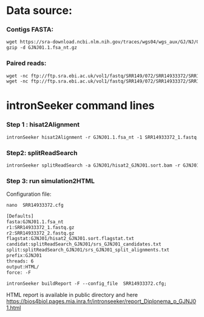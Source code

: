 Data source:
============

### Contigs FASTA: 

```diff
wget https://sra-download.ncbi.nlm.nih.gov/traces/wgs04/wgs_aux/GJ/NJ/GJNJ01/GJNJ01.1.fsa_nt.gz
gzip -d GJNJ01.1.fsa_nt.gz
```

### Paired reads:

```diff
wget -nc ftp://ftp.sra.ebi.ac.uk/vol1/fastq/SRR149/072/SRR14933372/SRR14933372_2.fastq.gz
wget -nc ftp://ftp.sra.ebi.ac.uk/vol1/fastq/SRR149/072/SRR14933372/SRR14933372_1.fastq.gz

```

intronSeeker command lines
============================

### Step 1 : hisat2Alignment

```diff
intronSeeker hisat2Alignment -r GJNJ01.1.fsa_nt -1 SRR14933372_1.fastq.gz -2 SRR14933372_2.fastq.gz --prefix GJNJ01 -o GJNJ01 -t 12
```

### Step2: splitReadSearch

```diff
intronSeeker splitReadSearch -a GJNJ01/hisat2_GJNJ01.sort.bam -r GJNJ01.1.fsa_nt --prefix GJNJ01 --output splitReadSearch_GJNJ01
```

### Step 3: run simulation2HTML

Configuration file:

```diff
nano  SRR14933372.cfg
```


```diff
[Defaults]
fasta:GJNJ01.1.fsa_nt
r1:SRR14933372_1.fastq.gz
r2:SRR14933372_2.fastq.gz
flagstat:GJNJ01/hisat2_GJNJ01.sort.flagstat.txt
candidat:splitReadSearch_GJNJ01/srs_GJNJ01_candidates.txt
split:splitReadSearch_GJNJ01/srs_GJNJ01_split_alignments.txt
prefix:GJNJ01
threads: 6                
output:HTML/
force: -F
```


```diff
intronSeeker buildReport -F --config_file  SRR14933372.cfg;

```

HTML report is available in public directory and here https://bios4biol.pages.mia.inra.fr/intronseeker/report_Diplonema_p_GJNJ01.html
